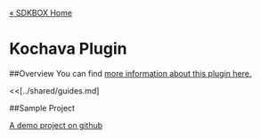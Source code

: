 [&#171; SDKBOX Home](http://sdkbox.com)

<h1>Kochava Plugin</h1>

##Overview
You can find [more information about this plugin here.](http://www.cocos2d-x.org/sdkbox/kochava)


<<[../shared/guides.md]


##Sample Project

[A demo project on github](https://github.com/sdkbox/sdkbox-sample-kochava)
